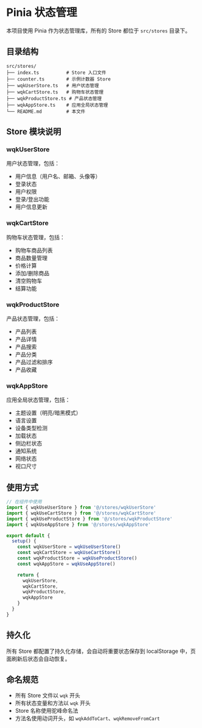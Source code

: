 # Pinia 状态管理

本项目使用 Pinia 作为状态管理库，所有的 Store 都位于 `src/stores` 目录下。

## 目录结构

```
src/stores/
├── index.ts          # Store 入口文件
├── counter.ts        # 示例计数器 Store
├── wqkUserStore.ts   # 用户状态管理
├── wqkCartStore.ts   # 购物车状态管理
├── wqkProductStore.ts # 产品状态管理
├── wqkAppStore.ts    # 应用全局状态管理
└── README.md         # 本文件
```

## Store 模块说明

### wqkUserStore
用户状态管理，包括：
- 用户信息（用户名、邮箱、头像等）
- 登录状态
- 用户权限
- 登录/登出功能
- 用户信息更新

### wqkCartStore
购物车状态管理，包括：
- 购物车商品列表
- 商品数量管理
- 价格计算
- 添加/删除商品
- 清空购物车
- 结算功能

### wqkProductStore
产品状态管理，包括：
- 产品列表
- 产品详情
- 产品搜索
- 产品分类
- 产品过滤和排序
- 产品收藏

### wqkAppStore
应用全局状态管理，包括：
- 主题设置（明亮/暗黑模式）
- 语言设置
- 设备类型检测
- 加载状态
- 侧边栏状态
- 通知系统
- 网络状态
- 视口尺寸

## 使用方式

```typescript
// 在组件中使用
import { wqkUseUserStore } from '@/stores/wqkUserStore'
import { wqkUseCartStore } from '@/stores/wqkCartStore'
import { wqkUseProductStore } from '@/stores/wqkProductStore'
import { wqkUseAppStore } from '@/stores/wqkAppStore'

export default {
  setup() {
    const wqkUserStore = wqkUseUserStore()
    const wqkCartStore = wqkUseCartStore()
    const wqkProductStore = wqkUseProductStore()
    const wqkAppStore = wqkUseAppStore()

    return {
      wqkUserStore,
      wqkCartStore,
      wqkProductStore,
      wqkAppStore
    }
  }
}
```

## 持久化

所有 Store 都配置了持久化存储，会自动将重要状态保存到 localStorage 中，页面刷新后状态会自动恢复。

## 命名规范

- 所有 Store 文件以 `wqk` 开头
- 所有状态变量和方法以 `wqk` 开头
- Store 名称使用驼峰命名法
- 方法名使用动词开头，如 `wqkAddToCart`、`wqkRemoveFromCart`
